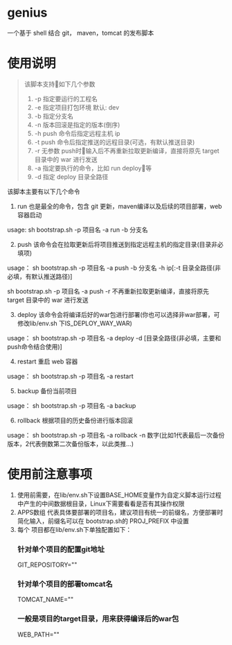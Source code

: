 # genius
一个基于 shell 结合 git， maven，tomcat 的发布脚本


# 使用说明

> 该脚本支持如下几个参数
> 1. -p 指定要运行的工程名
> 2. -e 指定项目打包环境 默认: dev
> 3. -b 指定分支名 
> 4. -n 版本回滚是指定的版本(倒序)
> 5. -h push 命令后指定远程主机 ip
> 6. -t push 命令后指定推送的远程目录(可选，有默认推送目录)
> 7. -r 无参数 push时输入后不再重新拉取更新编译，直接将原先 target 目录中的 war 进行发送
> 8. -a 指定要执行的命令，比如 run deploy等
> 9. -d 指定 deploy 目录全路径

该脚本主要有以下几个命令
1) run
也是最全的命令，包含 git 更新，maven编译以及后续的项目部署，web 容器启动  

usage:
sh bootstrap.sh -p 项目名 -a run -b 分支名  

2) push
该命令会在拉取更新后将项目推送到指定远程主机的指定目录(目录非必填项)  

usage：
sh bootstrap.sh -p 项目名 -a push -b 分支名  -h ip[:-t 目录全路径(非必填，有默认推送路径)]  

sh bootstrap.sh -p 项目名 -a push -r 不再重新拉取更新编译，直接将原先 target 目录中的 war 进行发送  

3) deploy
该命令会将编译后好的war包进行部署(你也可以选择非war部署，可修改lib/env.sh 下IS_DEPLOY_WAY_WAR)  

usage：
sh bootstrap.sh -p 项目名 -a deploy -d [目录全路径(非必填，主要和push命令结合使用)]  

4) restart
重启 web 容器  

usage：
sh bootstrap.sh -p 项目名 -a restart  

5) backup
备份当前项目  

usage：
sh bootstrap.sh -p 项目名 -a backup  

6) rollback
根据项目的历史备份进行版本回滚  

usage：
sh bootstrap.sh -p 项目名 -a rollback -n 数字(比如1代表最后一次备份版本，2代表倒数第二次备份版本，以此类推...)

# 使用前注意事项
1. 使用前需要，在lib/env.sh下设置BASE_HOME变量作为自定义脚本运行过程中产生的中间数据根目录，Linux下需要看看是否有其操作权限
2. APPS数组 代表具体要部署的项目名，建议项目有统一的前缀名，方便部署时简化输入，前缀名可以在
bootstrap.sh的 PROJ_PREFIX 中设置
3. 每个 项目都在lib/env.sh下单独配置如下：
    ### 针对单个项目的配置git地址
    GIT_REPOSITORY=""
    ### 针对单个项目的部署tomcat名
    TOMCAT_NAME=""
    ### 一般是项目的target目录，用来获得编译后的war包
    WEB_PATH=""
